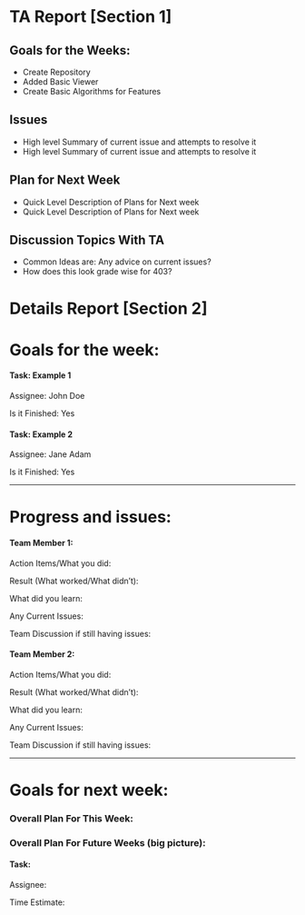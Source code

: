 # TA Report [Section 1]

## Goals for the Weeks:
+ Create Repository
+ Added Basic Viewer
+ Create Basic Algorithms for Features

## Issues
+ High level Summary of current issue and attempts to resolve it
+ High level Summary of current issue and attempts to resolve it

## Plan for Next Week
+ Quick Level Description of Plans for Next week
+ Quick Level Description of Plans for Next week

## Discussion Topics With TA
+ Common Ideas are: Any advice on current issues?
+ How does this look grade wise for 403?

# Details Report [Section 2]
# Goals for the week:
#### Task: Example 1
Assignee: John Doe

Is it Finished: Yes

#### Task: Example 2
Assignee: Jane Adam

Is it Finished: Yes


---
# Progress and issues:

#### Team Member 1:

Action Items/What you did:

Result (What worked/What didn’t):

What did you learn:

Any Current Issues:

Team Discussion if still having issues:


#### Team Member 2:

Action Items/What you did:

Result (What worked/What didn’t):

What did you learn:

Any Current Issues:

Team Discussion if still having issues:

---
# Goals for next week:
### Overall Plan For This Week:
### Overall Plan For Future Weeks (big picture):

#### Task:

Assignee:

Time Estimate:
